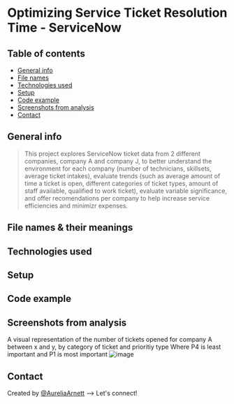 # Optimizing Service Ticket Resolution Time - ServiceNow

## Table of contents
* [General info](#general-info)
* [File names](#file-names-&-their-meanings)
* [Technologies used](#technologies-used)
* [Setup](#setup)
* [Code example](#code-example)
* [Screenshots from analysis](#screenshots-from-analysis)
* [Contact](#contact)

## General info
> This project explores ServiceNow ticket data from 2 different companies, company A and company J, to better understand the environment for each company (number of technicians, skillsets, average ticket intakes), evaluate trends (such as average amount of time a ticket is open, different categories of ticket types, amount of staff available, qualified to work ticket), evaluate variable significance, and offer recomendations per company to help increase service efficiencies and minimizr expenses.

## File names & their meanings

## Technologies used

## Setup

## Code example

## Screenshots from analysis
A visual representation of the number of tickets opened for company A between x and y, by category of ticket and prioritiy type
Where P4 is least important and P1 is most important
![image](https://user-images.githubusercontent.com/75768214/117555973-e6a1d000-b018-11eb-8dcf-bdd1c9c6a21c.png)

## Contact
Created by [@AureliaArnett](https://twitter.com/AureliaArnett) --> Let's connect!
